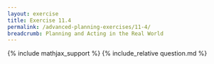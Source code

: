 ```yaml
---
layout: exercise
title: Exercise 11.4
permalink: /advanced-planning-exercises/11-4/
breadcrumb: Planning and Acting in the Real World
---
```


{% include mathjax_support %}
{% include_relative question.md %}

